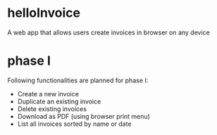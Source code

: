 # helloInvoice
A web app that allows users create invoices in browser on any device

# phase I
Following functionalities are planned for phase I:
- Create a new invoice 
- Duplicate an existing invoice
- Delete existing invoices
- Download as PDF (using browser print menu)
- List all invoices sorted by name or date

